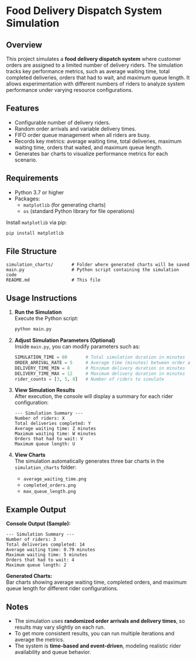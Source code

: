# Food Delivery Dispatch System Simulation

## Overview
This project simulates a **food delivery dispatch system** where customer orders are assigned to a limited number of delivery riders. The simulation tracks key performance metrics, such as average waiting time, total completed deliveries, orders that had to wait, and maximum queue length. It allows experimentation with different numbers of riders to analyze system performance under varying resource configurations.

## Features
- Configurable number of delivery riders.
- Random order arrivals and variable delivery times.
- FIFO order queue management when all riders are busy.
- Records key metrics: average waiting time, total deliveries, maximum waiting time, orders that waited, and maximum queue length.
- Generates bar charts to visualize performance metrics for each scenario.

## Requirements
- Python 3.7 or higher
- Packages:
  - `matplotlib` (for generating charts)
  - `os` (standard Python library for file operations)

Install `matplotlib` via pip:
```bash
pip install matplotlib
```

## File Structure
```
simulation_charts/       # Folder where generated charts will be saved
main.py                  # Python script containing the simulation code
README.md                # This file
```

## Usage Instructions

1. **Run the Simulation**  
   Execute the Python script:
   ```bash
   python main.py
   ```

2. **Adjust Simulation Parameters (Optional)**  
   Inside `main.py`, you can modify parameters such as:
   ```python
   SIMULATION_TIME = 60       # Total simulation duration in minutes
   ORDER_ARRIVAL_RATE = 5     # Average time (minutes) between order arrivals
   DELIVERY_TIME_MIN = 8      # Minimum delivery duration in minutes
   DELIVERY_TIME_MAX = 12     # Maximum delivery duration in minutes
   rider_counts = [3, 5, 8]   # Number of riders to simulate
   ```

3. **View Simulation Results**  
   After execution, the console will display a summary for each rider configuration:
   ```
   --- Simulation Summary ---
   Number of riders: X
   Total deliveries completed: Y
   Average waiting time: Z minutes
   Maximum waiting time: W minutes
   Orders that had to wait: V
   Maximum queue length: U
   ```

4. **View Charts**  
   The simulation automatically generates three bar charts in the `simulation_charts` folder:
   - `average_waiting_time.png`
   - `completed_orders.png`
   - `max_queue_length.png`

## Example Output
**Console Output (Sample):**
```
--- Simulation Summary ---
Number of riders: 3
Total deliveries completed: 14
Average waiting time: 0.79 minutes
Maximum waiting time: 5 minutes
Orders that had to wait: 4
Maximum queue length: 2
```

**Generated Charts:**  
Bar charts showing average waiting time, completed orders, and maximum queue length for different rider configurations.

## Notes
- The simulation uses **randomized order arrivals and delivery times**, so results may vary slightly on each run.
- To get more consistent results, you can run multiple iterations and average the metrics.
- The system is **time-based and event-driven**, modeling realistic rider availability and queue behavior.

